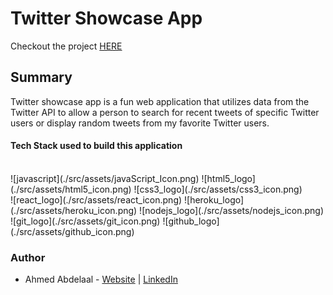 # Twitter Showcase App

Checkout the project [HERE](https://gentle-escarpment-47030.herokuapp.com/)

## Summary

Twitter showcase app is a fun web application that utilizes data from the Twitter API to allow a person to search for recent tweets of specific Twitter users or display random tweets from my favorite Twitter users.

#### Tech Stack used to build this application

<br />
![javascript](./src/assets/javaScript_Icon.png)
![html5_logo](./src/assets/html5_icon.png)
![css3_logo](./src/assets/css3_icon.png)
<br />
![react_logo](./src/assets/react_icon.png)
![heroku_logo](./src/assets/heroku_icon.png)
![nodejs_logo](./src/assets/nodejs_icon.png)
![git_logo](./src/assets/git_icon.png)
![github_logo](./src/assets/github_icon.png)

### Author

- Ahmed Abdelaal - [Website]() | [LinkedIn]()
